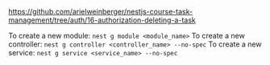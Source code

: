 https://github.com/arielweinberger/nestjs-course-task-management/tree/auth/16-authorization-deleting-a-task

To create a new module: `nest g module <module_name>`
To create a new controller: `nest g controller <controller_name> --no-spec`
To create a new service: `nest g service <service_name> --no-spec`